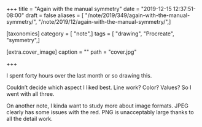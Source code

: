 +++
title = "Again with the manual symmetry"
date = "2019-12-15 12:37:51-08:00"
draft = false
aliases = [ "/note/2019/349/again-with-the-manual-symmetry/", "/note/2019/12/again-with-the-manual-symmetry/",]

[taxonomies]
category = [ "note",]
tags = [ "drawing", "Procreate", "symmetry",]

[extra.cover_image]
caption = ""
path = "cover.jpg"

+++

I spent forty hours over the last month or so drawing this.

Couldn’t decide which aspect I liked best. Line work? Color? Values? So
I went with all three.

On another note, I kinda want to study more about image formats. JPEG
clearly has some issues with the red. PNG is unacceptably large thanks
to all the detail work.